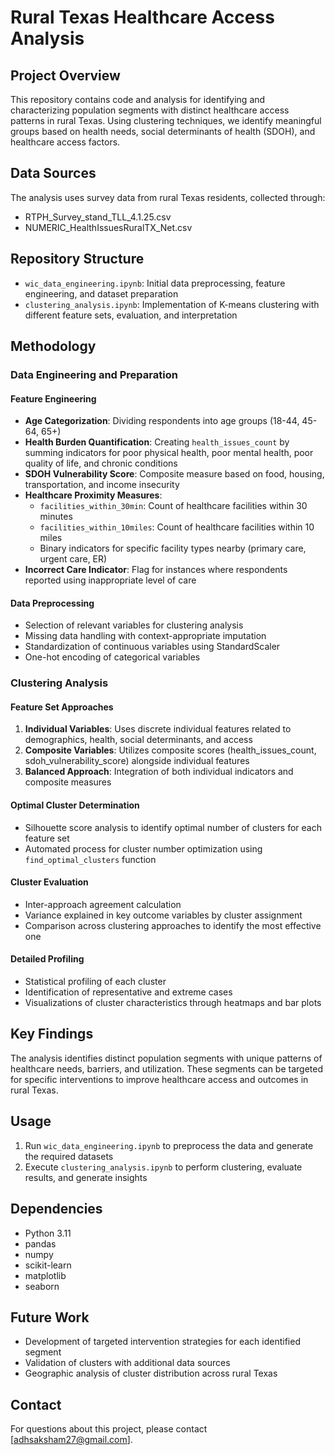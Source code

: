 # Rural Texas Healthcare Access Analysis

## Project Overview
This repository contains code and analysis for identifying and characterizing population segments with distinct healthcare access patterns in rural Texas. Using clustering techniques, we identify meaningful groups based on health needs, social determinants of health (SDOH), and healthcare access factors.

## Data Sources
The analysis uses survey data from rural Texas residents, collected through:
- RTPH_Survey_stand_TLL_4.1.25.csv
- NUMERIC_HealthIssuesRuralTX_Net.csv

## Repository Structure
- `wic_data_engineering.ipynb`: Initial data preprocessing, feature engineering, and dataset preparation
- `clustering_analysis.ipynb`: Implementation of K-means clustering with different feature sets, evaluation, and interpretation

## Methodology

### Data Engineering and Preparation

#### Feature Engineering
- **Age Categorization**: Dividing respondents into age groups (18-44, 45-64, 65+)
- **Health Burden Quantification**: Creating `health_issues_count` by summing indicators for poor physical health, poor mental health, poor quality of life, and chronic conditions
- **SDOH Vulnerability Score**: Composite measure based on food, housing, transportation, and income insecurity
- **Healthcare Proximity Measures**: 
  - `facilities_within_30min`: Count of healthcare facilities within 30 minutes
  - `facilities_within_10miles`: Count of healthcare facilities within 10 miles
  - Binary indicators for specific facility types nearby (primary care, urgent care, ER)
- **Incorrect Care Indicator**: Flag for instances where respondents reported using inappropriate level of care

#### Data Preprocessing
- Selection of relevant variables for clustering analysis
- Missing data handling with context-appropriate imputation
- Standardization of continuous variables using StandardScaler
- One-hot encoding of categorical variables

### Clustering Analysis

#### Feature Set Approaches
1. **Individual Variables**: Uses discrete individual features related to demographics, health, social determinants, and access
2. **Composite Variables**: Utilizes composite scores (health_issues_count, sdoh_vulnerability_score) alongside individual features
3. **Balanced Approach**: Integration of both individual indicators and composite measures

#### Optimal Cluster Determination
- Silhouette score analysis to identify optimal number of clusters for each feature set
- Automated process for cluster number optimization using `find_optimal_clusters` function

#### Cluster Evaluation
- Inter-approach agreement calculation
- Variance explained in key outcome variables by cluster assignment
- Comparison across clustering approaches to identify the most effective one

#### Detailed Profiling
- Statistical profiling of each cluster
- Identification of representative and extreme cases
- Visualizations of cluster characteristics through heatmaps and bar plots

## Key Findings
The analysis identifies distinct population segments with unique patterns of healthcare needs, barriers, and utilization. These segments can be targeted for specific interventions to improve healthcare access and outcomes in rural Texas.

## Usage
1. Run `wic_data_engineering.ipynb` to preprocess the data and generate the required datasets
2. Execute `clustering_analysis.ipynb` to perform clustering, evaluate results, and generate insights

## Dependencies
- Python 3.11
- pandas
- numpy
- scikit-learn
- matplotlib
- seaborn

## Future Work
- Development of targeted intervention strategies for each identified segment
- Validation of clusters with additional data sources
- Geographic analysis of cluster distribution across rural Texas

## Contact
For questions about this project, please contact [adhsaksham27@gmail.com].
